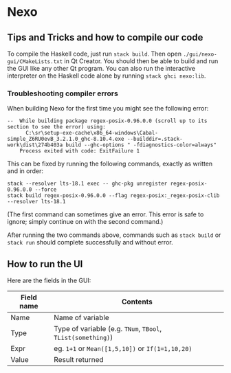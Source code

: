 # Nexo

## Tips and Tricks and how to compile our code

To compile the Haskell code, just run `stack build`.
Then open `./gui/nexo-gui/CMakeLists.txt` in Qt Creator.
You should then be able to build and run the GUI like any other Qt program.
You can also run the interactive interpreter on the Haskell code alone by running `stack ghci nexo:lib`.

### Troubleshooting compiler errors

When building Nexo for the first time you might see the following error:

```
--  While building package regex-posix-0.96.0.0 (scroll up to its section to see the error) using:
      C:\sr\setup-exe-cache\x86_64-windows\Cabal-simple_Z6RU0evB_3.2.1.0_ghc-8.10.4.exe --builddir=.stack-work\dist\274b403a build --ghc-options " -fdiagnostics-color=always"
    Process exited with code: ExitFailure 1
```

This can be fixed by running the following commands, exactly as written and in order:

```
stack --resolver lts-18.1 exec -- ghc-pkg unregister regex-posix-0.96.0.0 --force
stack build regex-posix-0.96.0.0 --flag regex-posix:_regex-posix-clib --resolver lts-18.1
```

(The first command can sometimes give an error. This error is safe to ignore; simply continue on with the second command.)

After running the two commands above, commands such as `stack build` or `stack run` should complete successfully and without error.

## How to run the UI

Here are the fields in the GUI:

| Field name | Contents |
| --- | --- |
| Name | Name of variable |
| Type | Type of variable (e.g. `TNum`, `TBool`, `TList(something)`) |
| Expr | eg. `1+1` or `Mean([1,5,10])` or `If(1=1,10,20)` |
| Value | Result returned |
